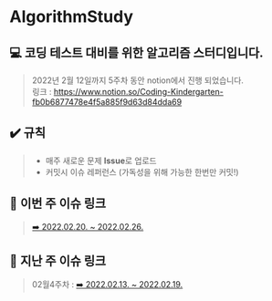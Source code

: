 # AlgorithmStudy

## 💻 코딩 테스트 대비를 위한 알고리즘 스터디입니다.   

> 2022년 2월 12일까지 5주차 동안 notion에서 진행 되었습니다.   
링크 :  <https://www.notion.so/Coding-Kindergarten-fb0b6877478e4f5a885f9d63d84dda69>

## ✔️ 규칙
> * 매주 새로운 문제 **Issue**로 업로드
> * 커밋시 이슈 레퍼런스 (가독성을 위해 가능한 한번만 커밋!)

## 🔗 이번 주 이슈 링크
> <a href = "https://github.com/qkd1101/AlgorithmStudy/issues/2"> ➡️ 2022.02.20. ~ 2022.02.26. </a>


## 🔗 지난 주 이슈 링크
> 02월4주차 : <a href = "https://github.com/qkd1101/AlgorithmStudy/issues/1"> ➡️ 2022.02.13. ~ 2022.02.19. </a> 
